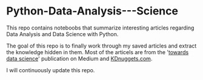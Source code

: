 # Python-Data-Analysis---Science

This repo contains noteboobs that summarize interesting articles regarding Data Analysis and Data Science with Python.

The goal of this repo is to finally work through my saved articles and extract the knowledge hidden in them.
Most of the articels are from the '<a href="https://towardsdatascience.com">towards data science</a>' publication on Medium and <a href="https://www.kdnuggets.com">KDnuggets.com</a>.

I will continuously update this repo.
